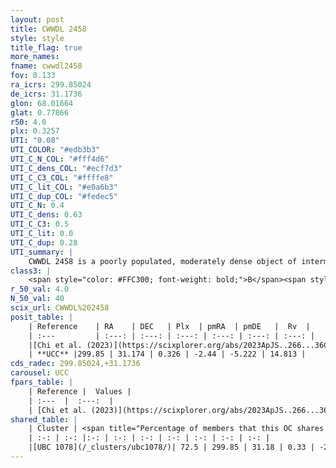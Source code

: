 ```yaml
---
layout: post
title: CWWDL 2458
style: style
title_flag: true
more_names: 
fname: cwwdl2458
fov: 0.133
ra_icrs: 299.85024
de_icrs: 31.1736
glon: 68.01664
glat: 0.77866
r50: 4.0
plx: 0.3257
UTI: "0.08"
UTI_COLOR: "#edb3b3"
UTI_C_N_COL: "#fff4d6"
UTI_C_dens_COL: "#ecf7d3"
UTI_C_C3_COL: "#ffffe8"
UTI_C_lit_COL: "#e0a6b3"
UTI_C_dup_COL: "#fedec5"
UTI_C_N: 0.4
UTI_C_dens: 0.63
UTI_C_C3: 0.5
UTI_C_lit: 0.0
UTI_C_dup: 0.28
UTI_summary: |
    CWWDL 2458 is a poorly populated, moderately dense object of intermediate C3 quality. It was recently reported in the literature.<br><br><span style="color: #99180f; font-weight: bold;">Warning: </span>This is possibly a duplicated object, which shares a significant percentage of members with at least one previously reported entry.
class3: |
    <span style="color: #FFC300; font-weight: bold;">B</span><span style="color: #FFC300; font-weight: bold;">B</span>
r_50_val: 4.0
N_50_val: 40
scix_url: CWWDL%202458
posit_table: |
    | Reference    | RA    | DEC   | Plx  | pmRA  | pmDE   |  Rv  |
    | :---         | :---: | :---: | :---: | :---: | :---: | :---: |
    |[Chi et al. (2023)](https://scixplorer.org/abs/2023ApJS..266...36C) | 299.889 | 31.18 | 0.33 | -2.5 | -5.18 | -13.113 |
    | **UCC** |299.85 | 31.174 | 0.326 | -2.44 | -5.222 | 14.813 | 
cds_radec: 299.85024,+31.1736
carousel: UCC
fpars_table: |
    | Reference |  Values |
    | :---  |  :---:  |
    | [Chi et al. (2023)](https://scixplorer.org/abs/2023ApJS..266...36C) | `logAge=7.43, Z=0.44` |
shared_table: |
    | Cluster | <span title="Percentage of members that this OC shares with the ones listed">%</span>   | RA   | DEC   | Plx   | pmRA  | pmDE  | Rv | UTI |
    | :-: | :-: |:-: | :-: | :-: | :-: | :-: | :-: | :-: |
    |[UBC 1078](/_clusters/ubc1078/)| 72.5 | 299.85 | 31.18 | 0.33 | -2.39 | -5.25 | -2.79 |0.62 |
---
```

